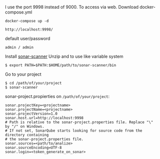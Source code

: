 I use the port 9998 instead of 9000. To access via web.
Download docker-compose.yml

```
docker-compose up -d
```


```
http://localhost:9998/
```
default user/password 
```
admin / admin
```

Install [sonar-scanner](https://docs.sonarqube.org/latest/analysis/scan/sonarscanner/)
Unzip and to use like variable system
```
$ export PATH=$PATH:$HOME/path/to/sonar-scanner/bin
```

Go to your project
```
$ cd /path/of/your/project
$ sonar-scanner
```

sonar-project.propierties on `/path/of/your/project`:
```
sonar.projectKey=<projectname>
sonar.projectName=<projectname>
sonar.projectVersion=1.0
sonar.host.url=http://localhost:9998
# Path is relative to the sonar-project.properties file. Replace "\" by "/" on Windows.
# If not set, SonarQube starts looking for source code from the directory containing 
# the sonar-project.properties file.
sonar.sources=<path/to/analize>
sonar.sourceEncoding=UTF-8
sonar.login=<token_generate_on_sonar>
```

